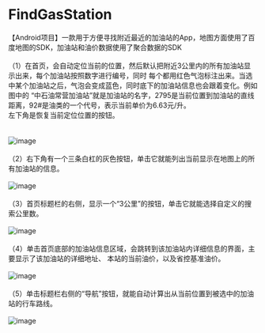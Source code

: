 # FindGasStation
【Android项目】一款用于方便寻找附近最近的加油站的App，地图方面使用了百度地图的SDK，加油站和油价数据使用了聚合数据的SDK<br>
<br>
（1）在首页，会自动定位当前的位置，然后默认把附近3公里内的所有加油站显示出来，每个加油站按照数字进行编号，同时
每个都用红色气泡标注出来。当选中某个加油站之后，气泡会变成蓝色，同时底下的加油站信息也会跟着变化。例如图中的
“中石油常营加油站”就是加油站的名字，2795是当前位置到加油站的直线距离，92#是油类的一个代号，表示当前单价为6.63元/升。
<br>
左下角是恢复当前定位位置的按钮。<br>
<br>
<br>
![image](https://github.com/ZhaoYukai/FindGasStation/blob/master/%E7%A4%BA%E4%BE%8B%E5%9B%BE%E7%89%87/1.jpeg)
<br>
<br>
（2）右下角有一个三条白杠的灰色按钮，单击它就能列出当前显示在地图上的所有加油站的信息。<br>
<br>
![image](https://github.com/ZhaoYukai/FindGasStation/blob/master/%E7%A4%BA%E4%BE%8B%E5%9B%BE%E7%89%87/2.jpeg)
<br>
<br>
（3）首页标题栏的右侧，显示一个“3公里”的按钮，单击它就能选择自定义的搜索公里数。<br>
<br>
![image](https://github.com/ZhaoYukai/FindGasStation/blob/master/%E7%A4%BA%E4%BE%8B%E5%9B%BE%E7%89%87/3.jpeg)
<br>
<br>
（4）单击首页底部的加油站信息区域，会跳转到该加油站内详细信息的界面，主要显示了该加油站的详细地址、
本站的当前油价，以及省控基准油价。<br>
<br>
![image](https://github.com/ZhaoYukai/FindGasStation/blob/master/%E7%A4%BA%E4%BE%8B%E5%9B%BE%E7%89%87/4.jpeg)
<br>
<br>
（5）单击标题栏右侧的“导航”按钮，就能自动计算出从当前位置到被选中的加油站的行车路线。<br>
<br>
![image](https://github.com/ZhaoYukai/FindGasStation/blob/master/%E7%A4%BA%E4%BE%8B%E5%9B%BE%E7%89%87/5.jpeg)
<br>
